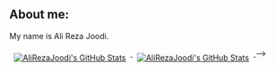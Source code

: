 ## About me:
My name is Ali Reza Joodi.

<!--
## GitHub Stats
<!-- GitHub Stats by github-readme-stats.vercel.app -->

<a href="https://github.com/AliRezaJoodi">
  <img align="top" style="margin:0.5rem" src="https://github-readme-stats.vercel.app/api/top-langs/?username=AliRezaJoodi&title_color=ffffff&text_color=c9cacc&icon_color=4AB197&bg_color=1A2B34&hide=html" alt="AliRezaJoodi's GitHub Stats" />
</a>

<a href="https://github.com/AliRezaJoodi">
  <img align="top" style="margin:0.5rem" src="https://github-readme-stats.vercel.app/api?username=AliRezaJoodi&show_icons=true&count_private=true&title_color=ffffff&text_color=c9cacc&icon_color=D8BFD8&bg_color=1A2B34" alt="AliRezaJoodi's GitHub Stats" />
</a>
-->

